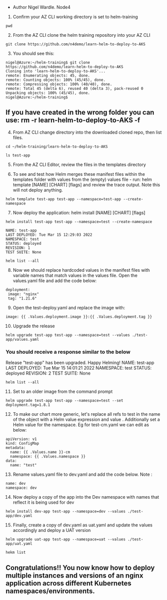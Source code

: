 - Author Nigel Wardle. Node4

1. Confirm your AZ CLI working directory is set to helm-training 
```
pwd
```

2. From the AZ CLI clone the helm training repository into your AZ CLI

```
git clone https://github.com/n4demo/learn-helm-to-deploy-to-AKS
```

3. You should see this:

```
nigel@Azure:~/helm-training$ git clone https://github.com/n4demo/learn-helm-to-deploy-to-AKS
Cloning into 'learn-helm-to-deploy-to-AKS'...
remote: Enumerating objects: 45, done.
remote: Counting objects: 100% (45/45), done.
remote: Compressing objects: 100% (40/40), done.
remote: Total 45 (delta 6), reused 40 (delta 3), pack-reused 0
Unpacking objects: 100% (45/45), done.
nigel@Azure:~/helm-training$ 
```

## If you have created in the wrong folder you can use: rm -r learn-helm-to-deploy-to-AKS -f

4. From AZ CLI change directory into the downloaded cloned repo, then list files.

```
cd ~/helm-training/learn-helm-to-deploy-to-AKS
```

```
ls test-app
```

5. From the AZ CLI Editor, review the files in the templates directory

6. To see and test how Helm merges these manifest files within the templates folder with values from the (empty) values file - run: helm template [NAME] [CHART] [flags] and review the trace output. Note this will not deploy anything.

```
helm template test-app test-app --namespace=test-app --create-namespace
```

7. Now deploy the application: helm install [NAME] [CHART] [flags]

```
helm install test-app test-app --namespace=test --create-namespace
```

```
NAME: test-app
LAST DEPLOYED: Tue Mar 15 12:29:03 2022
NAMESPACE: test
STATUS: deployed
REVISION: 1
TEST SUITE: None
```

```
helm list --all
```

8. Now we should replace hardcoded values in the manifest files with variable names that match values in the values file. Open the values.yaml file and add the code below:

```
deployment:
 image: "nginx"
 tag: "1.21.6"
```

9. Open the test-deploy.yaml and replace the image with:

```
image: {{ .Values.deployment.image }}:{{ .Values.deployment.tag }}
```

10. Upgrade the release 

```
helm upgrade test-app test-app --namespace=test --values ./test-app/values.yaml
```

### You should receive a response similar to the below

Release "test-app" has been upgraded. Happy Helming!
NAME: test-app
LAST DEPLOYED: Tue Mar 15 14:01:21 2022
NAMESPACE: test
STATUS: deployed
REVISION: 2
TEST SUITE: None

```
helm list --all
```

11. Set to an older image from the command prompt
```
helm upgrade test-app test-app --namespace=test --set deployment.tag=1.8.1
```

12. To make our chart more generic, let's replace all refs to test in the name of the object with a Helm value expression and value . Additionally set a Helm value for the namespace. Eg for test-cm.yaml we can edit as below:

```
apiVersion: v1
kind: ConfigMap
metadata:
  name: {{ .Values.name }}-cm
  namespace: {{ .Values.namespace }}
data:
  name: "test"
  ```

13.  Rename values.yaml file to dev.yaml and add the code below. Note :

```
name: dev
namespace: dev
```

14. Now deploy a copy of the app into the Dev namespace with names that reflect it is being used for dev
```
helm install dev-app test-app --namespace=dev --values ./test-app/dev.yaml
```

15. Finally, create a copy of dev.yaml as uat.yaml and update the values accordingly and deploy a UAT version
```
helm upgrade uat-app test-app --namespace=uat --values ./test-app/uat.yaml
```

```
hekm list
```

## Congratulations!! You now know how to deploy multiple instances and versions of an nginx application across different Kubernetes namespaces/environments. 